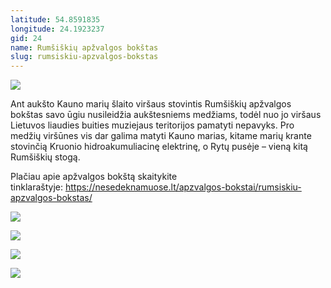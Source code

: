 ```yaml
---
latitude: 54.8591835
longitude: 24.1923237
gid: 24
name: Rumšiškių apžvalgos bokštas
slug: rumsiskiu-apzvalgos-bokstas
---
```

![](https://doc-00-ag-mymaps.googleusercontent.com/untrusted/hostedimage/ihucu48q9m5s1hftel5u85tfdc/0i0al0nbgecaei2obf0t210vl0/1641717000000/-WPmm_dsOCr8C_2Ftfdhs7CzXYdOD0wc/*/6AIsG_vY_Q3bPVmiMWaUDhn8rEVwxRS4-GQXjoM595teDxTPPS7FGqyrxavPXjpDFjB80yGz85MMsikvW0DewLDv7Nyz76GLVil681Ob9TCjA3OAKnWV14cpSvC8E8n1v0xXn4HEGZM0UlcVXVeF_O8cGc7WUnTaNN_w5hcpvH6ONV8tiBoqo7ZDwO3WR7Qsuyg?session=0&fife)  
  
Ant aukšto Kauno marių šlaito viršaus stovintis Rumšiškių apžvalgos bokštas savo ūgiu nusileidžia aukštesniems medžiams, todėl nuo jo viršaus Lietuvos liaudies buities muziejaus teritorijos pamatyti nepavyks. Pro medžių viršūnes vis dar galima matyti Kauno marias, kitame marių krante stovinčią Kruonio hidroakumuliacinę elektrinę, o Rytų pusėje – vieną kitą Rumšiškių stogą.  
  
Plačiau apie apžvalgos bokštą skaitykite tinklaraštyje: https://nesedeknamuose.lt/apzvalgos-bokstai/rumsiskiu-apzvalgos-bokstas/  
  
![](https://doc-0c-ag-mymaps.googleusercontent.com/untrusted/hostedimage/ihucu48q9m5s1hftel5u85tfdc/4e5sbfc1malqe8najhe7m1qrk4/1641717000000/-WPmm_dsOCr8C_2Ftfdhs7CzXYdOD0wc/*/6AIsG_vZIk3p3ta2u6Zpz_ha0zsPbToT2Drw9LbecPSAM3WV-T9L4MwmIqMwIASkLKe8JCXVd8JmUEY2UEwpugflO7kRPjGzTGEcON5mK65Az9jyUKAETdpE4qkSaVjbzWYPMOExKvlj5biooR478Hn9fTSNc6HiOaR755sZzfO4GuZBLe49Kj_izF_T5ebK26g?session=0&fife)  
  
![](https://doc-0o-ag-mymaps.googleusercontent.com/untrusted/hostedimage/ihucu48q9m5s1hftel5u85tfdc/fn7qhe8c8ntrbohu9nr86l1uio/1641717000000/-WPmm_dsOCr8C_2Ftfdhs7CzXYdOD0wc/*/6AIsG_vaz3D8L9fwy3GMhE2P0hNDdg_JCdjKmJNe96ef5dxpyaqk-aQI2iYkOW7Pv9ig6Exc57opzWK9xdGDxo0M18DHyBcVkNkoLvUqxQgWXKcHUY-IAFoxj8dUdTcEaQ2hvamH3NcngsIC8x59cwzbBxjliGKNrCGlVCz-Wgajun3q-q6vLtsAZsaF4CR2V1g?session=0&fife)  
  
![](https://doc-10-ag-mymaps.googleusercontent.com/untrusted/hostedimage/ihucu48q9m5s1hftel5u85tfdc/guqshmicfrgmnjvresq6obi7bs/1641717000000/-WPmm_dsOCr8C_2Ftfdhs7CzXYdOD0wc/*/6AIsG_vb0TRaCzynRq5PtoSzObmb9AFLsHrVKzxLbGxxL6HVrQSHyPaMeJgQsOYVBNWjBJ_eK2wkWC77X713Ebdapp1J_CVKathcb7Mx6ieVzpFhSFAwOmSsZ85qBxlkta0Yy4Q8Ga64nrO-enKPEkXmgyrf16RZGOApk2UZLXb3ajXTtbxMlrYo5K5zcPwJzXA?session=0&fife)  
  
![](https://doc-0g-ag-mymaps.googleusercontent.com/untrusted/hostedimage/ihucu48q9m5s1hftel5u85tfdc/9408p58fqlmuq6uisva51236m8/1641717000000/-WPmm_dsOCr8C_2Ftfdhs7CzXYdOD0wc/*/6AIsG_vaPdVWqZSHjZ0KnKgzcYTcA_Z-yuk0GPyHkEV8db53O3yIL16TTqO9OC_R5u1dG6MDsaOFrq_KM7utOQxuGZCujksI1z5p9-CYvauC7UXyBEhSbCWTJMOJvQ1NG238WYztknWLnNSRCwZT_q0l6RCLlQkZaxBYkKFWzVd12HW2dgG4S5bogZTBqfvhkhg?session=0&fife)
